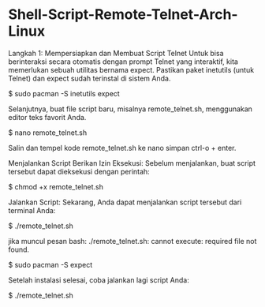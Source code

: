 # Shell-Script-Remote-Telnet-Arch-Linux

Langkah 1: Mempersiapkan dan Membuat Script Telnet
Untuk bisa berinteraksi secara otomatis dengan prompt Telnet yang interaktif, kita memerlukan sebuah utilitas bernama expect. Pastikan paket inetutils (untuk Telnet) dan expect sudah terinstal di sistem Anda.

$ sudo pacman -S inetutils expect

Selanjutnya, buat file script baru, misalnya remote_telnet.sh, menggunakan editor teks favorit Anda.

$ nano remote_telnet.sh

Salin dan tempel kode remote_telnet.sh ke nano simpan ctrl-o + enter.

Menjalankan Script
Berikan Izin Eksekusi: Sebelum menjalankan, buat script tersebut dapat dieksekusi dengan perintah:

$ chmod +x remote_telnet.sh

Jalankan Script: Sekarang, Anda dapat menjalankan script tersebut dari terminal Anda:

$ ./remote_telnet.sh

jika muncul pesan  bash: ./remote_telnet.sh: cannot execute: required file not found.

$ sudo pacman -S expect

Setelah instalasi selesai, coba jalankan lagi script Anda:

$ ./remote_telnet.sh
  

